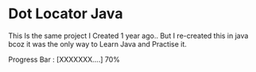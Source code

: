 # Dot Locator Java
This Is the same project I Created 1 year ago..
But I re-created this in java bcoz it was the only way 
to Learn Java and Practise it.

Progress Bar : [XXXXXXX....] 70%